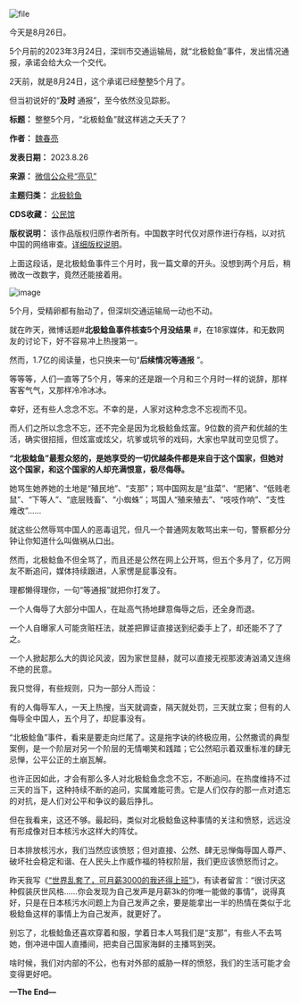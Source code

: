 ![file](https://chinadigitaltimes.net/chinese/files/2023/08/image-1693048669399.png)


今天是8月26日。


5个月前的2023年3月24日，深圳市交通运输局，就“北极鲶鱼”事件，发出情况通报，承诺会给大众一个交代。


2天前，就是8月24日，这个承诺已经整整5个月了。 


但当初说好的“**及时** 通报”，至今依然没见踪影。




**标题：** 整整5个月，“北极鲶鱼”就这样逃之夭夭了？  

**作者：** [魏春亮](https://chinadigitaltimes.net/space/亮见)  

**发表日期：** 2023.8.26  

**来源：** [微信公众号“亮见”](https://web.archive.org/web/https://mp.weixin.qq.com/s/hDRFPHl-LXnbLDOqg9tMgw)  

**主题归类：** [北极鲶鱼](https://chinadigitaltimes.net/space/北极鲶鱼)  

**CDS收藏：** [公民馆](https://chinadigitaltimes.net/space/%E5%85%AC%E6%B0%91%E9%A6%86)  

**版权说明：** 该作品版权归原作者所有。中国数字时代仅对原作进行存档，以对抗中国的网络审查。[详细版权说明](https://chinadigitaltimes.net/chinese/copyright)。


上面这段话，是北极鲶鱼事件三个月时，我一篇文章的开头。没想到两个月后，稍微改一改数字，竟然还能接着用。


![image](https://chinadigitaltimes.net/chinese/files/2023/08/post-699660-64e9e0397b1b9.png)


5个月，受精卵都有胎动了，但深圳交通运输局一动也不动。


就在昨天，微博话题#**北极鲶鱼事件核查5个月没结果** #，在18家媒体，和无数网友的讨论下，好不容易冲上热搜第一。


然而，1.7亿的阅读量，也只换来一句“**后续情况等通报** ”。


等等等，人们一直等了5个月，等来的还是跟一个月和三个月时一样的说辞，那样客客气气，又那样冷冷冰冰。


幸好，还有些人念念不忘。不幸的是，人家对这种念念不忘视而不见。


而人们之所以念念不忘，还不完全是因为北极鲶鱼炫富。9位数的资产和优越的生活，确实很招摇，但炫富或炫父，坑爹或坑爷的戏码，大家也早就司空见惯了。


**“北极鲶鱼”最惹众怒的，是她享受的一切优越条件都是来自于这个国家，但她对这个国家，和这个国家的人却充满恨意，极尽侮辱。** 


她骂生她养她的土地是“殖民地”、“支那”；骂中国网友是“韭菜”、“肥猪”、“低贱老鼠”、“下等人”、“底层贱畜”、“小蜘蛛”；骂国人“殖来殖去”、“吱吱作响”、“支性难改”……


就这些公然辱骂中国人的恶毒诅咒，但凡一个普通网友敢骂出来一句，警察都分分钟让你知道什么叫做祸从口出。


然而，北极鲶鱼不但全骂了，而且还是公然在网上公开骂，但五个多月了，亿万网友不断追问，媒体持续跟进，人家愣是屁事没有。


理都懒得理你，一句“等通报”就把你打发了。


一个人侮辱了大部分中国人，在趾高气扬地肆意侮辱之后，还全身而退。


一个人自曝家人可能贪赃枉法，就差把罪证直接送到纪委手上了，却还能不了了之。 


一个人掀起那么大的舆论风波，因为家世显赫，就可以直接无视那波涛汹涌又连绵不绝的民意。


我只觉得，有些规则，只为一部分人而设：


有的人侮辱军人，一天上热搜，当天就调查，隔天就处罚，三天就立案；但有的人侮辱全中国人，五个月了，却屁事没有。


“北极鲶鱼”事件，看来是要走向烂尾了。这是拖字诀的终极应用，公然撒谎的典型案例，是一个阶层对另一个阶层的无情嘲笑和践踏；它公然昭示着双重标准的肆无忌惮，公平公正的土崩瓦解。


也许正因如此，才会有那么多人对北极鲶鱼念念不忘，不断追问。在热度维持不过三天的当下，这种持续不断的追问，实属难能可贵。它是人们仅存的那一点对遗忘的对抗，是人们对公平和争议的最后挣扎。


但在我看来，这还不够。最起码，类似对北极鲶鱼这种事情的关注和愤怒，远远没有形成像对日本核污水这样大的阵仗。


日本排放核污水，我们当然应该愤怒；但对直接、公然、肆无忌惮侮辱国人尊严、破坏社会稳定和谐、在人民头上作威作福的特权阶层，我们更应该愤怒而讨之。


昨天我写《[“世界乱套了，可月薪3000的我还得上班”](http://mp.weixin.qq.com/s?__biz=MzIwMDEyNDgxMw==&mid=2655268931&idx=1&sn=98eae2864a09ad9973417a1b4ae51a32&chksm=8d3160a1ba46e9b7be9571227d3f937c1732af1c7531d8ebe0c65b243556022ac99d67745939&scene=21#wechat_redirect)》，有读者留言：“很讨厌这种假装厌世风格……你会发现为自己发声是月薪3k的你唯一能做的事情”，说得真好，只是在日本核污水问题上为自己发声之余，要是能拿出一半的热情在类似于北极鲶鱼这样的事情上为自己发声，就更好了。


别忘了，北极鲶鱼还喜欢穿着和服，学着日本人骂我们是“支那”，有些人不去骂她，倒冲进中国人直播间，把卖自己国家海鲜的主播骂到哭。


啥时候，我们对内部的不公，也有对外部的威胁一样的愤怒，我们的生活可能才会变得更好吧。


**—The End—** 

